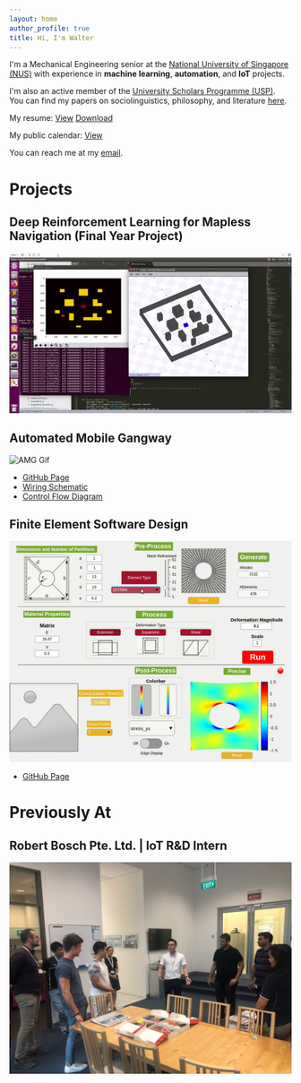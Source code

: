 ```yaml
---
layout: home
author_profile: true
title: Hi, I'm Walter
---
```


I'm a Mechanical Engineering senior at the [National University of Singapore (NUS)](http://www.nus.edu.sg/) with experience in **machine learning**, **automation**, and **IoT** projects. 

I'm also an active member of the [University Scholars Programme (USP)](http://www.usp.nus.edu.sg/). You can find my papers on sociolinguistics, philosophy, and literature <a href="https://github.com/watate/usp-papers.git" target="_blank">here</a>.

My resume: <a href="/assets/resume/Walter_Resume.pdf" target="_blank">View</a> [Download](/assets/resume/Walter_Resume.pdf "Walter_Resume.pdf")

My public calendar: <a href="https://calendar.google.com/calendar?cid=d2FsdGVyLnNwYWRlc0BnbWFpbC5jb20" target="_blank">View</a>

You can reach me at my <a href="mailto:waltertay@u.nus.edu" target="_blank">email</a>.

# Projects
## Deep Reinforcement Learning for Mapless Navigation (Final Year Project)
![FYP Gif](/assets/images/fyp.gif)

## Automated Mobile Gangway
![AMG Gif](/assets/images/amg.gif)
- [GitHub Page](https://github.com/watate/Automated-Mobile-Gangway)
- [Wiring Schematic](https://github.com/watate/Automated-Mobile-Gangway/blob/master/wiring_schematic.pdf)
- [Control Flow Diagram](https://github.com/watate/Automated-Mobile-Gangway/blob/master/controls_diagram.png)

## Finite Element Software Design
![FEM Gif](/assets/images/fem.gif)
- [GitHub Page](https://github.com/watate/FEM)

# Previously At
## Robert Bosch Pte. Ltd. | IoT R&D Intern
![Bosch Picture](/assets/images/bosch.jpg)